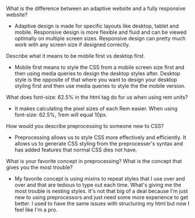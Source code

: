 What is the difference between an adaptive website and a fully responsive website?

- Adaptive design is made for specific layouts like desktop, tablet and mobile. Responsive design is more flexible and fluid and can be viewed optimally on multiple screen sizes. Responsive design can pretty much work with any screen size if designed correctly.

Describe what it means to be mobile first vs desktop first.

- Mobile first means to style the CSS from a mobile screen size first and then using media queries to design the desktop styles after. Desktop style is the opposite of that where you want to design your desktop styling first and then use media queries to style the the mobile version.

What does font-size: 62.5% in the html tag do for us when using rem units?

- It makes calculating the pixel sizes of each Rem easier. When using font-size: 62.5%, 1rem will equal 10px.

How would you describe preprocessing to someone new to CSS?

- Preprocessing allows us to style CSS more effectively and efficiently. It allows us to generate CSS styling from the preprocesser's syntax and has added features that normal CSS dies not have.

What is your favorite concept in preprocessing? What is the concept that gives you the most trouble?

- My favorite concept is using mixins to repeat styles that I use over and over and that are tedious to type out each time. What's giving me the most trouble is nesting styles. It's not that big of a deal because I'm just new to using preprocessors and just need some more experience to get better. I used to have the same issues with structuring my html but now I feel like I'm a pro.